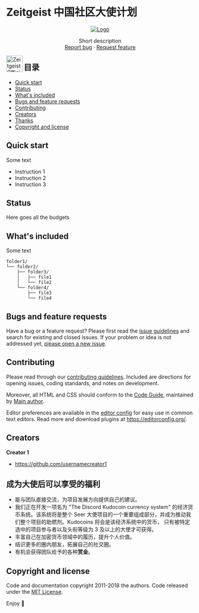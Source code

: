 # Zeitgeist 中国社区大使计划  

<p align="center">
  <a href="https://zeitgeist-seer.com/">
    <img src="https://blog.zeitgeist.pm/content/images/size/w2000/2021/07/Seer-Program-BLOG-Thumb.jpg" alt="Logo">
  </a>

  <p align="center">
    Short description
    <br>
    <a href="https://reponame/issues/new?template=bug.md">Report bug</a>
    ·
    <a href="https://reponame/issues/new?template=feature.md&labels=feature">Request feature</a>
  </p>
</p>

<a href="https://discord.com/invite/xv8HuA4s8v">
  <img align="left" alt="Zeitgeist Official Discord" width="44px" src="https://cdn.jsdelivr.net/npm/simple-icons@v3/icons/discord.svg" /></a> 




## 目录

- [Quick start](#quick-start)
- [Status](#status)
- [What's included](#whats-included)
- [Bugs and feature requests](#bugs-and-feature-requests)
- [Contributing](#contributing)
- [Creators](#creators)
- [Thanks](#thanks)
- [Copyright and license](#copyright-and-license)


## Quick start

Some text

- Instruction 1
- Instruction 2
- Instruction 3

## Status

Here goes all the budgets

## What's included

Some text

```text
folder1/
└── folder2/
    ├── folder3/
    │   ├── file1
    │   └── file2
    └── folder4/
        ├── file3
        └── file4
```

## Bugs and feature requests

Have a bug or a feature request? Please first read the [issue guidelines](https://reponame/blob/master/CONTRIBUTING.md) and search for existing and closed issues. If your problem or idea is not addressed yet, [please open a new issue](https://reponame/issues/new).

## Contributing

Please read through our [contributing guidelines](https://reponame/blob/master/CONTRIBUTING.md). Included are directions for opening issues, coding standards, and notes on development.

Moreover, all HTML and CSS should conform to the [Code Guide](https://github.com/mdo/code-guide), maintained by [Main author](https://github.com/usernamemainauthor).

Editor preferences are available in the [editor config](https://reponame/blob/master/.editorconfig) for easy use in common text editors. Read more and download plugins at <https://editorconfig.org/>.

## Creators

**Creator 1**

- <https://github.com/usernamecreator1>

## 成为大使后可以享受的福利

- 能与团队直接交流，为项目发展方向提供自己的建议。
- 我们正在开发一项名为 "The Discord Kudocoin currency system" 的经济货币系统。该系统将是整个 Seer 大使项目的一个重要组成部分，并成为推动我们整个项目的助燃剂。Kudocoins 将会是该经济系统中的货币， 只有被特定选中的项目参与者以及头衔等级为 3 及以上的大使才可获得。
- 丰富自己在加密货币领域中的履历，提升个人价值。
- 结识更多的圈内朋友，拓展自己的社交圈。
- 有机会获得团队给予的各种**赏金**。

## Copyright and license

Code and documentation copyright 2011-2018 the authors. Code released under the [MIT License](https://reponame/blob/master/LICENSE).

Enjoy :metal:
